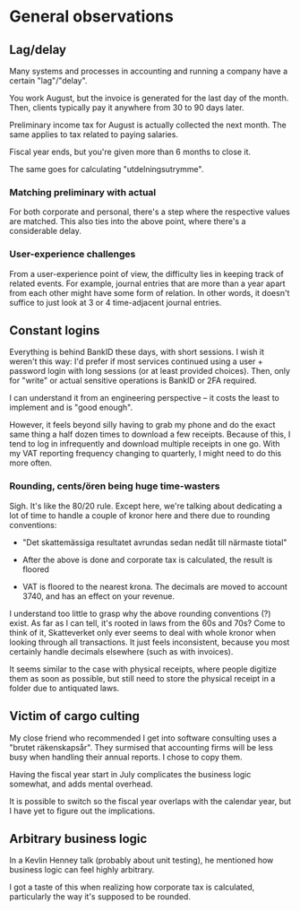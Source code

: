# General observations

## Lag/delay

Many systems and processes in accounting and running a company have
a certain "lag"/"delay".

You work August, but the invoice is generated for the last day of the month.
Then, clients typically pay it anywhere from 30 to 90 days later.

Preliminary income tax for August is actually collected the next month.
The same applies to tax related to paying salaries.

Fiscal year ends, but you're given more than 6 months to close it.

The same goes for calculating "utdelningsutrymme".

### Matching preliminary with actual

For both corporate and personal, there's a step where the respective values
are matched. This also ties into the above point, where there's a considerable
delay.

### User-experience challenges

From a user-experience point of view, the difficulty lies in keeping track
of related events. For example, journal entries that are more than a year
apart from each other might have some form of relation. In other words,
it doesn't suffice to just look at 3 or 4 time-adjacent journal entries.

## Constant logins

Everything is behind BankID these days, with short sessions. I wish it
weren't this way: I'd prefer if most services continued using a user + password
login with long sessions (or at least provided choices). Then, only for "write"
or actual sensitive operations is BankID or 2FA required.

I can understand it from an engineering perspective – it costs the least to
implement and is "good enough".

However, it feels beyond silly having to grab my phone and do the exact same
thing a half dozen times to download a few receipts. Because of this, I tend
to log in infrequently and download multiple receipts in one go. With my
VAT reporting frequency changing to quarterly, I might need to do this more
often.

### Rounding, cents/ören being huge time-wasters

Sigh. It's like the 80/20 rule. Except here, we're talking about dedicating
a lot of time to handle a couple of kronor here and there due to rounding
conventions:

- "Det skattemässiga resultatet avrundas sedan nedåt till närmaste tiotal"
- After the above is done and corporate tax is calculated, the result is floored

- VAT is floored to the nearest krona. The decimals are moved to account 3740,
  and has an effect on your revenue.

I understand too little to grasp why the above rounding conventions (?) exist.
As far as I can tell, it's rooted in laws from the 60s and 70s? Come to think
of it, Skatteverket only ever seems to deal with whole kronor when looking
through all transactions. It just feels inconsistent, because you most certainly
handle decimals elsewhere (such as with invoices).

It seems similar to the case with physical receipts, where people digitize
them as soon as possible, but still need to store the physical receipt in
a folder due to antiquated laws.

## Victim of cargo culting

My close friend who recommended I get into software consulting uses a "brutet räkenskapsår".
They surmised that accounting firms will be less busy when handling their annual reports. I chose to copy them.

Having the fiscal year start in July complicates the business logic somewhat, and adds mental overhead.

It is possible to switch so the fiscal year overlaps with the calendar year, but I have yet to figure out
the implications.

## Arbitrary business logic

In a Kevlin Henney talk (probably about unit testing), he mentioned how business logic can feel highly arbitrary.

I got a taste of this when realizing how corporate tax is calculated, particularly the way it's supposed to be rounded.

